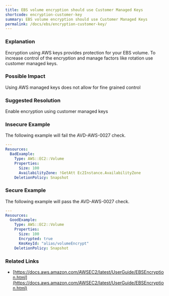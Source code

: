 ```yaml
---
title: EBS volume encryption should use Customer Managed Keys
shortcode: encryption-customer-key
summary: EBS volume encryption should use Customer Managed Keys 
permalink: /docs/ebs/encryption-customer-key/
---
```


### Explanation

Encryption using AWS keys provides protection for your EBS volume. To increase control of the encryption and manage factors like rotation use customer managed keys.

### Possible Impact
Using AWS managed keys does not allow for fine grained control

### Suggested Resolution
Enable encryption using customer managed keys


### Insecure Example

The following example will fail the AVD-AWS-0027 check.

```yaml
---
Resources:
  BadExample:
    Type: AWS::EC2::Volume
    Properties:
      Size: 100
      AvailabilityZone: !GetAtt Ec2Instance.AvailabilityZone
    DeletionPolicy: Snapshot

```



### Secure Example

The following example will pass the AVD-AWS-0027 check.

```yaml
---
Resources:
  GoodExample:
    Type: AWS::EC2::Volume
    Properties: 
      Size: 100
      Encrypted: true
      KmsKeyId: "alias/volumeEncrypt"
    DeletionPolicy: Snapshot

```




### Related Links


- [https://docs.aws.amazon.com/AWSEC2/latest/UserGuide/EBSEncryption.html](https://docs.aws.amazon.com/AWSEC2/latest/UserGuide/EBSEncryption.html)


